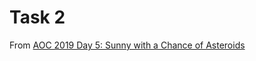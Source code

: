 # Task 2
From [AOC 2019 Day 5: Sunny with a Chance of Asteroids](https://adventofcode.com/2019/day/5)